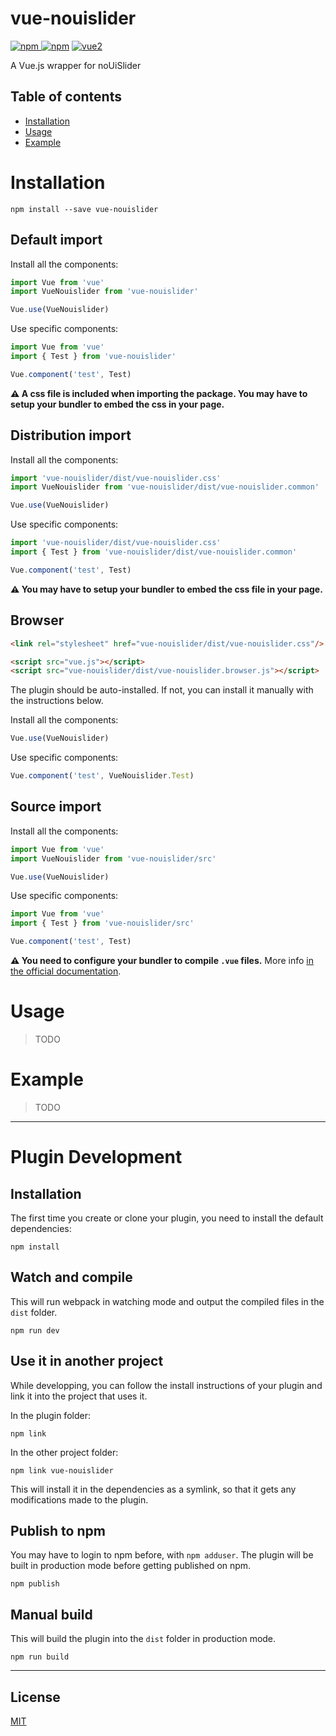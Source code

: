 # vue-nouislider

[![npm](https://img.shields.io/npm/v/vue-nouislider.svg) ![npm](https://img.shields.io/npm/dm/vue-nouislider.svg)](https://www.npmjs.com/package/vue-nouislider)
[![vue2](https://img.shields.io/badge/vue-2.x-brightgreen.svg)](https://vuejs.org/)

A Vue.js wrapper for noUiSlider

## Table of contents

- [Installation](#installation)
- [Usage](#usage)
- [Example](#example)

# Installation

```
npm install --save vue-nouislider
```

## Default import

Install all the components:

```javascript
import Vue from 'vue'
import VueNouislider from 'vue-nouislider'

Vue.use(VueNouislider)
```

Use specific components:

```javascript
import Vue from 'vue'
import { Test } from 'vue-nouislider'

Vue.component('test', Test)
```

**⚠️ A css file is included when importing the package. You may have to setup your bundler to embed the css in your page.**

## Distribution import

Install all the components:

```javascript
import 'vue-nouislider/dist/vue-nouislider.css'
import VueNouislider from 'vue-nouislider/dist/vue-nouislider.common'

Vue.use(VueNouislider)
```

Use specific components:

```javascript
import 'vue-nouislider/dist/vue-nouislider.css'
import { Test } from 'vue-nouislider/dist/vue-nouislider.common'

Vue.component('test', Test)
```

**⚠️ You may have to setup your bundler to embed the css file in your page.**

## Browser

```html
<link rel="stylesheet" href="vue-nouislider/dist/vue-nouislider.css"/>

<script src="vue.js"></script>
<script src="vue-nouislider/dist/vue-nouislider.browser.js"></script>
```

The plugin should be auto-installed. If not, you can install it manually with the instructions below.

Install all the components:

```javascript
Vue.use(VueNouislider)
```

Use specific components:

```javascript
Vue.component('test', VueNouislider.Test)
```

## Source import

Install all the components:

```javascript
import Vue from 'vue'
import VueNouislider from 'vue-nouislider/src'

Vue.use(VueNouislider)
```

Use specific components:

```javascript
import Vue from 'vue'
import { Test } from 'vue-nouislider/src'

Vue.component('test', Test)
```

**⚠️ You need to configure your bundler to compile `.vue` files.** More info [in the official documentation](https://vuejs.org/v2/guide/single-file-components.html).

# Usage

> TODO

# Example

> TODO

---

# Plugin Development

## Installation

The first time you create or clone your plugin, you need to install the default dependencies:

```
npm install
```

## Watch and compile

This will run webpack in watching mode and output the compiled files in the `dist` folder.

```
npm run dev
```

## Use it in another project

While developping, you can follow the install instructions of your plugin and link it into the project that uses it.

In the plugin folder:

```
npm link
```

In the other project folder:

```
npm link vue-nouislider
```

This will install it in the dependencies as a symlink, so that it gets any modifications made to the plugin.

## Publish to npm

You may have to login to npm before, with `npm adduser`. The plugin will be built in production mode before getting published on npm.

```
npm publish
```

## Manual build

This will build the plugin into the `dist` folder in production mode.

```
npm run build
```

---

## License

[MIT](http://opensource.org/licenses/MIT)
